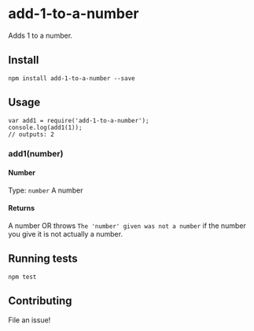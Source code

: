 # add-1-to-a-number
Adds 1 to a number.

## Install
```
npm install add-1-to-a-number --save
```

## Usage
```javscript
var add1 = require('add-1-to-a-number');
console.log(add1(1));
// outputs: 2
```

### add1(number)
#### Number
Type: `number`
A number

#### Returns
A number OR throws `The 'number' given was not a number` if the number you give it is not actually a number.

## Running tests
```
npm test
```

## Contributing
File an issue!
